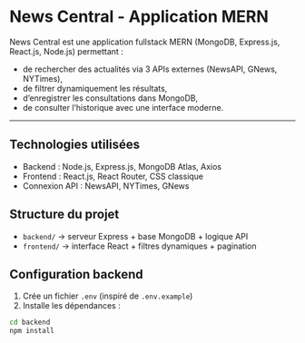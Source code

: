 #  News Central - Application MERN

News Central est une application fullstack MERN (MongoDB, Express.js, React.js, Node.js) permettant :
- de rechercher des actualités via 3 APIs externes (NewsAPI, GNews, NYTimes),
- de filtrer dynamiquement les résultats,
- d’enregistrer les consultations dans MongoDB,
- de consulter l’historique avec une interface moderne.

---

##  Technologies utilisées

- Backend : Node.js, Express.js, MongoDB Atlas, Axios
- Frontend : React.js, React Router, CSS classique
- Connexion API : NewsAPI, NYTimes, GNews

##  Structure du projet

- `backend/` → serveur Express + base MongoDB + logique API
- `frontend/` → interface React + filtres dynamiques + pagination

##  Configuration backend

1. Crée un fichier `.env` (inspiré de `.env.example`)
2. Installe les dépendances :
```bash
cd backend
npm install
